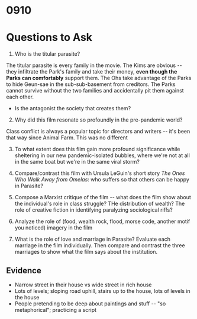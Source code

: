 # 0910
# Questions to Ask
1. Who is the titular parasite?

The titular parasite is every family in the movie. The Kims are obvious -- they infiltrate the Park's family and take their money, __even though the Parks can comfortably__ support them. The Ohs take advantage of the Parks to hide Geun-sae in the sub-sub-basement from creditors. The Parks cannot survive without the two families and accidentally pit them against each other.
- Is the antagonist the society that creates them?

2. Why did this film resonate so profoundly in the pre-pandemic world?

Class conflict is always a popular topic for directors and writers -- it's been that way since Animal Farm. This was no different

3. To what extent does this film gain more profound significance while sheltering in our new pandemic-isolated bubbles, where we're not at all in the same boat but we're in the same viral storm?

4. Compare/contrast this film with Ursula LeGuin's short story _The Ones Who Walk Away from Omelas_: who suffers so that others can be happy in Parasite?

5. Compose a Marxist critique of the film -- what does the film show about the individual's role in class struggle? THe distribution of wealth? The role of creative fiction in identifying paralyzing sociological riffs?
6. Analyze the role of (food, wealth rock, flood, morse code, another motif you noticed) imagery in the film
7. What is the role of love and marriage in Parasite? Evaluate each marriage in the film individually. Then compare and contrast the three marriages to show what the film says about the institution. 
## Evidence
- Narrow street in their house vs wide street in rich house
- Lots of levels; sloping road uphill, stairs up to the house, lots of levels in the house
- People pretending to be deep about paintings and stuff -- "so metaphorical"; practicing a script
